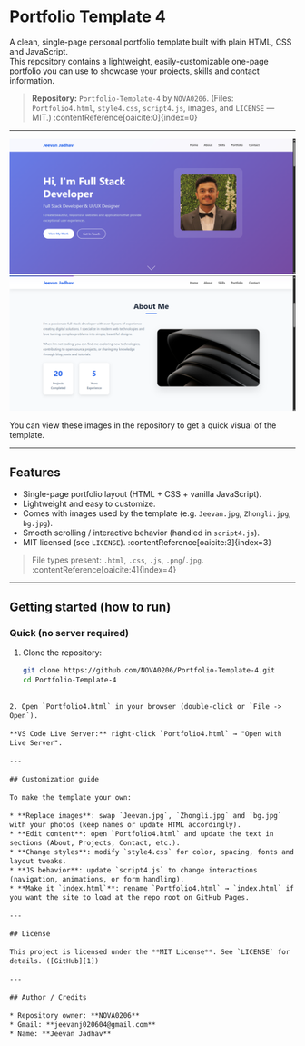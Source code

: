 # Portfolio Template 4

A clean, single-page personal portfolio template built with plain HTML, CSS and JavaScript.  
This repository contains a lightweight, easily-customizable one-page portfolio you can use to showcase your projects, skills and contact information.

> **Repository:** `Portfolio-Template-4` by `NOVA0206`. (Files: `Portfolio4.html`, `style4.css`, `script4.js`, images, and `LICENSE` — MIT.) :contentReference[oaicite:0]{index=0}

---

![Portfolio Preview 1](./Portfolio4.1.png)
![Portfolio Preview 2](./Portfolio4.2.png)

You can view these images in the repository to get a quick visual of the template.

---

## Features

- Single-page portfolio layout (HTML + CSS + vanilla JavaScript).
- Lightweight and easy to customize.
- Comes with images used by the template (e.g. `Jeevan.jpg`, `Zhongli.jpg`, `bg.jpg`).
- Smooth scrolling / interactive behavior (handled in `script4.js`).
- MIT licensed (see `LICENSE`). :contentReference[oaicite:3]{index=3}

> File types present: `.html`, `.css`, `.js`, `.png`/`.jpg`. :contentReference[oaicite:4]{index=4}


---

## Getting started (how to run)

### Quick (no server required)
1. Clone the repository:
   ```bash
   git clone https://github.com/NOVA0206/Portfolio-Template-4.git
   cd Portfolio-Template-4
````

2. Open `Portfolio4.html` in your browser (double-click or `File -> Open`).

**VS Code Live Server:** right-click `Portfolio4.html` → "Open with Live Server".

---

## Customization guide

To make the template your own:

* **Replace images**: swap `Jeevan.jpg`, `Zhongli.jpg` and `bg.jpg` with your photos (keep names or update HTML accordingly).
* **Edit content**: open `Portfolio4.html` and update the text in sections (About, Projects, Contact, etc.).
* **Change styles**: modify `style4.css` for color, spacing, fonts and layout tweaks.
* **JS behavior**: update `script4.js` to change interactions (navigation, animations, or form handling).
* **Make it `index.html`**: rename `Portfolio4.html` → `index.html` if you want the site to load at the repo root on GitHub Pages.

---

## License

This project is licensed under the **MIT License**. See `LICENSE` for details. ([GitHub][1])

---

## Author / Credits

* Repository owner: **NOVA0206**
* Gmail: **jeevanj020604@gmail.com**
* Name: **Jeevan Jadhav**
